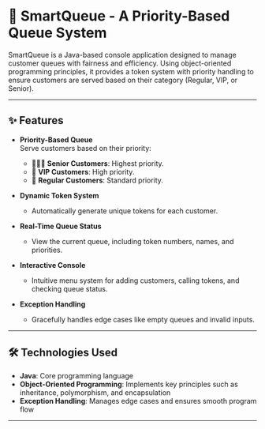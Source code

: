 # 🚀 SmartQueue - A Priority-Based Queue System

SmartQueue is a Java-based console application designed to manage customer queues with fairness and efficiency. Using object-oriented programming principles, it provides a token system with priority handling to ensure customers are served based on their category (Regular, VIP, or Senior).

---

## ✨ Features

- **Priority-Based Queue**  
  Serve customers based on their priority:  
  - 🧑‍🤝‍🧑 **Senior Customers**: Highest priority.  
  - 🌟 **VIP Customers**: High priority.  
  - 👤 **Regular Customers**: Standard priority.

- **Dynamic Token System**  
  - Automatically generate unique tokens for each customer.

- **Real-Time Queue Status**  
  - View the current queue, including token numbers, names, and priorities.

- **Interactive Console**  
  - Intuitive menu system for adding customers, calling tokens, and checking queue status.

- **Exception Handling**  
  - Gracefully handles edge cases like empty queues and invalid inputs.

---

## 🛠️ Technologies Used

- **Java**: Core programming language
- **Object-Oriented Programming**: Implements key principles such as inheritance, polymorphism, and encapsulation
- **Exception Handling**: Manages edge cases and ensures smooth program flow

---